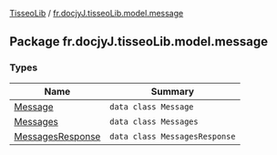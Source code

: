 [TisseoLib](../index.md) / [fr.docjyJ.tisseoLib.model.message](./index.md)

## Package fr.docjyJ.tisseoLib.model.message

### Types

| Name | Summary |
|---|---|
| [Message](-message/index.md) | `data class Message` |
| [Messages](-messages/index.md) | `data class Messages` |
| [MessagesResponse](-messages-response/index.md) | `data class MessagesResponse` |

